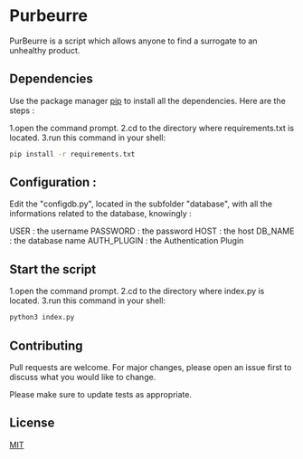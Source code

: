 # Purbeurre

PurBeurre is a script which allows anyone to find a surrogate to an unhealthy
product.

## Dependencies

Use the package manager [pip](https://pip.pypa.io/en/stable/) to 
install all the dependencies. Here are the steps :

1.open the command prompt.
2.cd to the directory where requirements.txt is located.
3.run this command in your shell:

```bash
pip install -r requirements.txt
```

## Configuration :

Edit the "configdb.py", located in the subfolder "database", with all the 
informations related to the database, knowingly :

USER : the username 
PASSWORD : the password
HOST : the host
DB_NAME : the database name
AUTH_PLUGIN : the Authentication Plugin

## Start the script

1.open the command prompt.
2.cd to the directory where index.py is located.
3.run this command in your shell:

```bash
python3 index.py
```


## Contributing
Pull requests are welcome. For major changes, please open an issue first to 
discuss what you would like to change.

Please make sure to update tests as appropriate.

## License
[MIT](https://choosealicense.com/licenses/mit/)